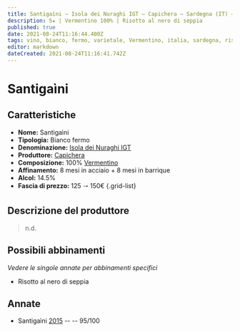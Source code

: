 ```yaml
---
title: Santigaìni – Isola dei Nuraghi IGT – Capichera – Sardegna (IT) – 125 🠒 150€
description: 5★ | Vermentino 100% | Risotto al nero di seppia
published: true
date: 2021-08-24T11:16:44.400Z
tags: vino, bianco, fermo, varietale, Vermentino, italia, sardegna, risotto al nero di seppia, 125 🠒 150€, 5 stelle
editor: markdown
dateCreated: 2021-08-24T11:16:41.742Z
---
```


# Santigaìni

## Caratteristiche
- **Nome:** Santigaìni 
- **Tipologia:** Bianco fermo
- **Denominazione:** [Isola dei Nuraghi IGT](/denominazioni/Italia/Sardegna/IGT/Isola-dei-Nuraghi)
- **Produttore:** [Capichera](/produttori/Italia/Sardegna/Capichera) 
- **Composizione:** 100% [Vermentino](/vitigni/Italia/bacca-bianca/vermentino)
- **Affinamento:** 8 mesi in acciaio + 8 mesi in barrique 
- **Alcol:** 14.5%
- **Fascia di prezzo:** 125 🠒 150€
{.grid-list}

## Descrizione del produttore

> n.d.

## Possibili abbinamenti
*Vedere le singole annate per abbinamenti specifici*

- Risotto al nero di seppia

## Annate
- Santigaìni [2015](vini/Italia/Sardegna/Capichera/Santigaini/2015) -- <span class="star-5"></span> -- 95/100


